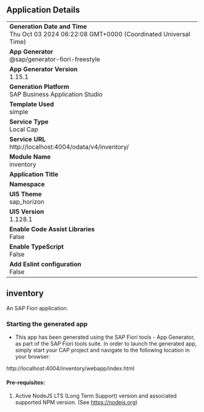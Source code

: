 ## Application Details
|               |
| ------------- |
|**Generation Date and Time**<br>Thu Oct 03 2024 06:22:08 GMT+0000 (Coordinated Universal Time)|
|**App Generator**<br>@sap/generator-fiori-freestyle|
|**App Generator Version**<br>1.15.1|
|**Generation Platform**<br>SAP Business Application Studio|
|**Template Used**<br>simple|
|**Service Type**<br>Local Cap|
|**Service URL**<br>http://localhost:4004/odata/v4/inventory/|
|**Module Name**<br>inventory|
|**Application Title**<br>|
|**Namespace**<br>|
|**UI5 Theme**<br>sap_horizon|
|**UI5 Version**<br>1.128.1|
|**Enable Code Assist Libraries**<br>False|
|**Enable TypeScript**<br>False|
|**Add Eslint configuration**<br>False|

## inventory

An SAP Fiori application.

### Starting the generated app

-   This app has been generated using the SAP Fiori tools - App Generator, as part of the SAP Fiori tools suite.  In order to launch the generated app, simply start your CAP project and navigate to the following location in your browser:

http://localhost:4004/inventory/webapp/index.html

#### Pre-requisites:

1. Active NodeJS LTS (Long Term Support) version and associated supported NPM version.  (See https://nodejs.org)


